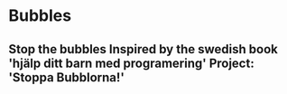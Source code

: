 # Bubbles
Stop the bubbles
Inspired by the swedish book 'hjälp ditt barn med programering' Project: 'Stoppa Bubblorna!'
---

